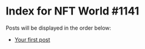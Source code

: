 # Index for NFT World #1141
Posts will be displayed in the order below:

- [Your first post](./001-first.md)

